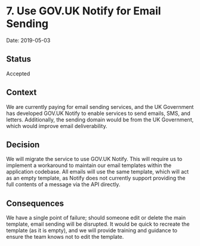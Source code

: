 # 7. Use GOV.UK Notify for Email Sending

Date: 2019-05-03

## Status

Accepted

## Context

We are currently paying for email sending services, and the UK Government has developed GOV.UK Notify to enable services to send emails, SMS, and letters. Additionally, the sending domain would be from the UK Government, which would improve email deliverability.

## Decision

We will migrate the service to use GOV.UK Notify. This will require us to implement a workaround to maintain our email templates within the application codebase. All emails will use the same template, which will act as an empty template, as Notify does not currently support providing the full contents of a message via the API directly.

## Consequences

We have a single point of failure; should someone edit or delete the main template, email sending will be disrupted. It would be quick to recreate the template (as it is empty), and we will provide training and guidance to ensure the team knows not to edit the template.